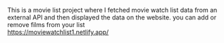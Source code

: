    This  is a movie list project where I fetched movie watch list data from an external API and then displayed the data on the website. you can add or remove films from your list    
https://moviewatchlist1.netlify.app/                                      
 
 
  
 
